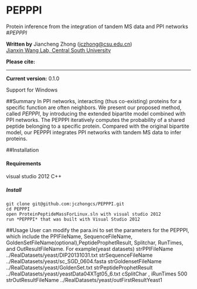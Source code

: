 # PEPPPI
Protein inference from the integration of tandem MS data and PPI networks
#*PEPPPI*

**Written by** Jiancheng Zhong (jczhong@csu.edu.cn)  
[Jianxin Wang Lab, Central South University](http://netlab.csu.edu.cn/)

**Please cite:**

---

**Current version:** 0.1.0

Support for Windows

##Summary
In PPI networks, interacting (thus co-existing) proteins for a specific function are often neighbors. We present our proposed method, called *PEPPPI*, by introducing the extended bipartite model combined with PPI networks. The PEPPPI iteratively computes the probability of a shared peptide belonging to a specific protein. Compared with the original bipartite model, our PEPPPI integrates PPI networks with tandem MS data to infer proteins. 


##Installation

#### Requirements
visual studio 2012 C++

##### Install
```
git clone git@github.com:jczhongcs/PEPPPI.git
cd PEPPPI
open ProteinPeptideMassForLinux.sln with visual studio 2012
run *PEPPPI* that was built with Visual Studio 2012
```
##Usage
User can modify the para.ini to set the parameters for the PEPPPI, which include the PPIFileName, SequenceFileName, GoldenSetFileName(optional),PeptideProphetResult, Splitchar, RunTimes, and OutResultFileName.
For example(yeast datasets)
strPPIFileName	../RealDatasets/yeast/DIP20131031.txt
strSequenceFileName	../RealDatasets/yeast/sc_SGD_0604.fasta
strGoldensetFileName	../RealDatasets/yeast/GoldenSet.txt
strPeptideProphetResult	../RealDatasets/yeast/yeastData04XTgt05_6.txt
cSplitChar	,
iRunTimes	500
strOutResultFileName	../RealDatasets/yeast/outFirstResultYeast1
